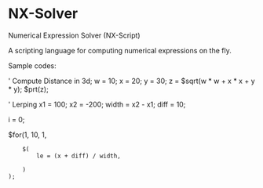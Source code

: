 # NX-Solver
Numerical Expression Solver (NX-Script)

A scripting language for computing numerical expressions on the fly. 

Sample codes:

' Compute Distance in 3d;
w = 10;
x = 20;
y = 30;
z = $sqrt(w * w + x * x + y * y);
$prt(z);


' Lerping
x1 = 100;
x2 = -200;
width = x2 - x1;
diff = 10;

i = 0;

$for(1, 10, 1, 
        
        $(
            le = (x + diff) / width,
            
        )
    );
        